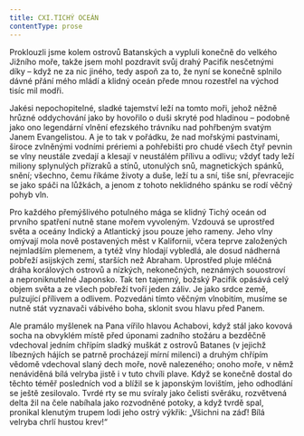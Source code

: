 ```yaml
---
title: CXI.TICHÝ OCEÁN
contentType: prose
---
```


Proklouzli jsme kolem ostrovů Batanských a vypluli konečně do velkého Jižního moře, takže jsem mohl pozdravit svůj drahý Pacifik nesčetnými díky – když ne za nic jiného, tedy aspoň za to, že nyní se konečně splnilo dávné přání mého mládí a klidný oceán přede mnou rozestřel na východ tisíc mil modři.

Jakési nepochopitelné, sladké tajemství leží na tomto moři, jehož něžně hrůzné oddychování jako by hovořilo o duši skryté pod hladinou – podobně jako ono legendární vlnění efezského trávníku nad pohřbeným svatým Janem Evangelistou. A je to tak v pořádku, že nad mořskými pastvinami, široce zvlněnými vodními prériemi a pohřebišti pro chudé všech čtyř pevnin se vlny neustále zvedají a klesají v neustálém přílivu a odlivu; vždyť tady leží miliony splynulých přízraků a stínů, utonulých snů, magnetických spánků, snění; všechno, čemu říkáme životy a duše, leží tu a sní, tiše sní, převracejíc se jako spáči na lůžkách, a jenom z tohoto neklidného spánku se rodí věčný pohyb vln.

Pro každého přemýšlivého potulného mága se klidný Tichý oceán od prvního spatření nutně stane mořem vyvoleným. Vzdouvá se uprostřed světa a oceány Indický a Atlantický jsou pouze jeho rameny. Jeho vlny omývají mola nově postavených měst v Kalifornii, včera teprve založených nejmladším plemenem, a tytéž vlny hlodají vybledlá, ale dosud nádherná pobřeží asijských zemí, starších než Abraham. Uprostřed pluje mléčná dráha korálových ostrovů a nízkých, nekonečných, neznámých souostroví a neproniknutelné Japonsko. Tak ten tajemný, božský Pacifik opásává celý objem světa a ze všech pobřeží tvoří jeden záliv. Je jako srdce země, pulzující přílivem a odlivem. Pozvedáni tímto věčným vlnobitím, musíme se nutně stát vyznavači vábivého boha, sklonit svou hlavu před Panem.

Ale pramálo myšlenek na Pana vířilo hlavou Achabovi, když stál jako kovová socha na obvyklém místě před úponami zadního stožáru a bezděčně vdechoval jedním chřípím sladký muškát z ostrovů Batanes (v jejichž líbezných hájích se patrně procházejí mírní milenci) a druhým chřípím vědomě vdechoval slaný dech moře, nově nalezeného; onoho moře, v němž nenáviděná bílá velryba jistě i v tuto chvíli plave. Když se konečně dostal do těchto téměř posledních vod a blížil se k japonským lovištím, jeho odhodlání se ještě zesilovalo. Tvrdé rty se mu svíraly jako čelisti svěráku, rozvětvená delta žil na čele nabíhala jako rozvodněné potoky, a když tvrdě spal, pronikal klenutým trupem lodi jeho ostrý výkřik: „Všichni na záď! Bílá velryba chrlí hustou krev!“
